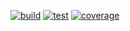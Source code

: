 [![build](https://github.com/ramiroaisen/shape/actions/workflows/build.yml/badge.svg)](https://github.com/ramiroaisen/shape/actions/workflows/build.yml)
[![test](https://github.com/ramiroaisen/shape/actions/workflows/unit-tests.yml/badge.svg)](https://github.com/ramiroaisen/shape/actions/workflows/unit-tests.yml)
[![coverage](https://ramiroaisen.github.io/shape/coverage/badge.svg)](https://ramiroaisen.github.io/shape/coverage)